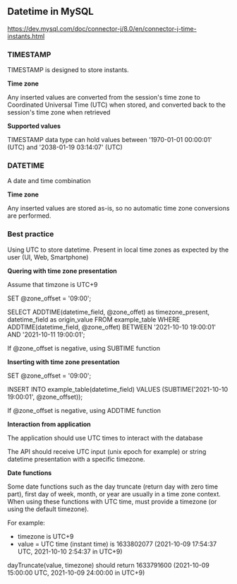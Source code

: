 ## Datetime in MySQL

https://dev.mysql.com/doc/connector-j/8.0/en/connector-j-time-instants.html

### TIMESTAMP
TIMESTAMP is designed to store instants. 

**Time zone**

Any inserted values are converted from the session's time zone to Coordinated Universal Time (UTC) when stored, and converted back to the session's time zone when retrieved

**Supported values**

TIMESTAMP data type can hold values between '1970-01-01 00:00:01' (UTC) and '2038-01-19 03:14:07' (UTC)

### DATETIME

A date and time combination

**Time zone**

Any inserted values are stored as-is, so no automatic time zone conversions are performed.

### Best practice

Using UTC to store datetime. Present in local time zones as expected by the user (UI, Web, Smartphone)

**Quering with time zone presentation**

Assume that timzone is UTC+9

SET @zone_offset = '09:00';

SELECT 
    ADDTIME(datetime_field, @zone_offet) as timezone_present, 
    datetime_field as origin_value 
FROM example_table
WHERE 
    ADDTIME(datetime_field, @zone_offet) BETWEEN '2021-10-10 19:00:01'
    AND '2021-10-11 19:00:01';

If @zone_offset is negative, using SUBTIME function

**Inserting with time zone presentation**

SET @zone_offset = '09:00';

INSERT INTO example_table(datetime_field)
VALUES (SUBTIME('2021-10-10 19:00:01', @zone_offset));

If @zone_offset is negative, using ADDTIME function

**Interaction from application**

The application should use UTC times to interact with the database

The API should receive UTC input (unix epoch for example) or string datetime presentation with a specific timezone. 

**Date functions**

Some date functions such as the day truncate (return day with zero time part), first day of week, month, or year are usually in a time zone context. When using these functions with UTC time, must provide a timezone (or using the default timezone).

For example:
* timezone is UTC+9
* value = UTC time (instant time) is 1633802077  (2021-10-09 17:54:37 UTC, 2021-10-10 2:54:37 in UTC+9)

dayTruncate(value, timezone) should return 1633791600 (2021-10-09 15:00:00 UTC, 2021-10-09 24:00:00 in UTC+9)

